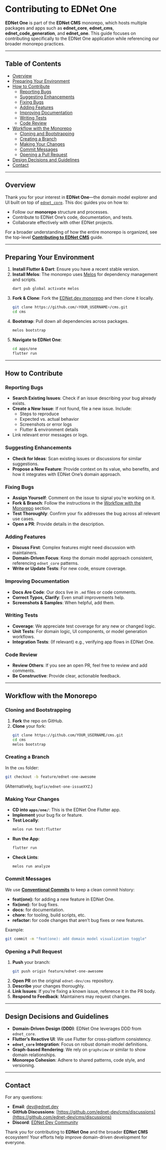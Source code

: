 # Contributing to EDNet One

**EDNet One** is part of the **EDNet CMS** monorepo, which hosts multiple packages and apps such as **ednet_core**, **ednet_cms**, **ednet_code_generation**, and **ednet_one**. This guide focuses on contributing specifically to the EDNet One application while referencing our broader monorepo practices.

---

## Table of Contents

- [Overview](#overview)
- [Preparing Your Environment](#preparing-your-environment)
- [How to Contribute](#how-to-contribute)
    - [Reporting Bugs](#reporting-bugs)
    - [Suggesting Enhancements](#suggesting-enhancements)
    - [Fixing Bugs](#fixing-bugs)
    - [Adding Features](#adding-features)
    - [Improving Documentation](#improving-documentation)
    - [Writing Tests](#writing-tests)
    - [Code Review](#code-review)
- [Workflow with the Monorepo](#workflow-with-the-monorepo)
    - [Cloning and Bootstrapping](#cloning-and-bootstrapping)
    - [Creating a Branch](#creating-a-branch)
    - [Making Your Changes](#making-your-changes)
    - [Commit Messages](#commit-messages)
    - [Opening a Pull Request](#opening-a-pull-request)
- [Design Decisions and Guidelines](#design-decisions-and-guidelines)
- [Contact](#contact)

---

## Overview

Thank you for your interest in **EDNet One**—the domain model explorer and UI built on top of [`ednet_core`](https://github.com/ednet-dev/cms/tree/main/packages/core). This doc guides you on how to:

- Follow our **monorepo** structure and processes.
- Contribute to EDNet One’s code, documentation, and tests.
- Collaborate effectively with other EDNet projects.

For a broader understanding of how the entire monorepo is organized, see the top-level [**Contributing to EDNet CMS**](../CONTRIBUTING.md) guide.

---

## Preparing Your Environment

1. **Install Flutter & Dart**: Ensure you have a recent stable version.
2. **Install Melos**: The monorepo uses [Melos](https://melos.invertase.dev) for dependency management and scripts.
   ```bash
   dart pub global activate melos
   ```
3. **Fork & Clone**: Fork the [EDNet dev monorepo](https://github.com/ednet-dev/cms) and then clone it locally.
   ```bash
   git clone https://github.com/<YOUR_USERNAME>/cms.git
   cd cms
   ```
4. **Bootstrap**: Pull down all dependencies across packages.
   ```bash
   melos bootstrap
   ```
5. **Navigate to EDNet One**:
   ```bash
   cd apps/one
   flutter run
   ```

---

## How to Contribute

### Reporting Bugs

- **Search Existing Issues**: Check if an issue describing your bug already exists.
- **Create a New Issue**: If not found, file a new issue. Include:
    - Steps to reproduce
    - Expected vs. actual behavior
    - Screenshots or error logs
    - Flutter & environment details
- Link relevant error messages or logs.

### Suggesting Enhancements

- **Check for Ideas**: Scan existing issues or discussions for similar suggestions.
- **Propose a New Feature**: Provide context on its value, who benefits, and how it integrates with EDNet One’s domain approach.

### Fixing Bugs

- **Assign Yourself**: Comment on the issue to signal you’re working on it.
- **Fork & Branch**: Follow the instructions in the [Workflow with the Monorepo](#workflow-with-the-monorepo) section.
- **Test Thoroughly**: Confirm your fix addresses the bug across all relevant use cases.
- **Open a PR**: Provide details in the description.

### Adding Features

- **Discuss First**: Complex features might need discussion with maintainers.
- **Domain-Driven Focus**: Keep the domain model approach consistent, referencing `ednet_core` patterns.
- **Write or Update Tests**: For new code, ensure coverage.

### Improving Documentation

- **Docs Are Code**: Our docs live in `.md` files or code comments.
- **Correct Typos, Clarify**: Even small improvements help.
- **Screenshots & Samples**: When helpful, add them.

### Writing Tests

- **Coverage**: We appreciate test coverage for any new or changed logic.
- **Unit Tests**: For domain logic, UI components, or model generation workflows.
- **Integration Tests**: (If relevant) e.g., verifying app flows in EDNet One.

### Code Review

- **Review Others**: If you see an open PR, feel free to review and add comments.
- **Be Constructive**: Provide clear, actionable feedback.

---

## Workflow with the Monorepo

### Cloning and Bootstrapping

1. **Fork** the repo on GitHub.
2. **Clone** your fork:
   ```bash
   git clone https://github.com/YOUR_USERNAME/cms.git
   cd cms
   melos bootstrap
   ```

### Creating a Branch

In the `cms` folder:
```bash
git checkout -b feature/ednet-one-awesome
```
(Alternatively, `bugfix/ednet-one-issueXYZ`.)

### Making Your Changes

- **CD into `apps/one/`**: This is the EDNet One Flutter app.
- **Implement** your bug fix or feature.
- **Test Locally**:
  ```bash
  melos run test:flutter
  ```
- **Run the App**:
  ```bash
  flutter run
  ```
- **Check Lints**:
  ```bash
  melos run analyze
  ```

### Commit Messages

We use **[Conventional Commits](https://www.conventionalcommits.org/)** to keep a clean commit history:

- **feat(one):** for adding a new feature in EDNet One.
- **fix(one):** for bug fixes.
- **docs:** for documentation.
- **chore:** for tooling, build scripts, etc.
- **refactor:** for code changes that aren’t bug fixes or new features.

Example:
```bash
git commit -m "feat(one): add domain model visualization toggle"
```

### Opening a Pull Request

1. **Push** your branch:
   ```bash
   git push origin feature/ednet-one-awesome
   ```
2. **Open PR** on the original `ednet-dev/cms` repository.
3. **Describe** your changes thoroughly.
4. **Link Issues**: If you’re fixing a known issue, reference it in the PR body.
5. **Respond to Feedback**: Maintainers may request changes.

---

## Design Decisions and Guidelines

- **Domain-Driven Design (DDD)**: EDNet One leverages DDD from `ednet_core`.
- **Flutter’s Reactive UI**: We use Flutter for cross-platform consistency.
- **`ednet_core` Integration**: Focus on robust domain model definitions.
- **Graph-based Rendering**: We rely on `graphview` or similar to show domain relationships.
- **Monorepo Cohesion**: Adhere to shared patterns, code style, and versioning.

---

## Contact

For any questions:

- **Email**: [dev@ednet.dev](mailto:dev@ednet.dev)
- **GitHub Discussions**: [https://github.com/ednet-dev/cms/discussions](https://github.com/ednet-dev/cms/discussions)
- **Discord**: [EDNet Dev Community](https://discord.gg/7E7bPjNMG3)

Thank you for contributing to **EDNet One** and the broader **EDNet CMS** ecosystem! Your efforts help improve domain-driven development for everyone.


